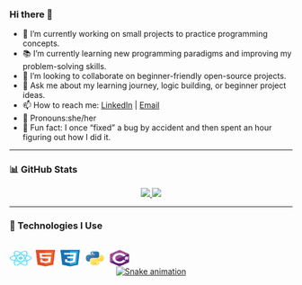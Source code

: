 ### Hi there 👋

- 🌱 I’m currently working on small projects to practice programming concepts.
- 📚 I’m currently learning new programming paradigms and improving my problem-solving skills.
- 🤝 I’m looking to collaborate on beginner-friendly open-source projects.
- 💬 Ask me about my learning journey, logic building, or beginner project ideas.
- 📫 How to reach me: [LinkedIn](https://www.linkedin.com/in/joyce-cabral-8b9058331/) | [Email](joycemayara.cabral@email.com)
- 🌟 Pronouns:she/her
- 🎉 Fun fact: I once “fixed” a bug by accident and then spent an hour figuring out how I did it.

---

### 📊 GitHub Stats

<div align="center">
  <a href="https://github.com/JoyceCabral-cloud">
    <img height="180em" src="https://github-readme-stats.vercel.app/api?username=JoyceCabral-cloud&show_icons=true&theme=dracula&include_all_commits=true&count_private=true"/>
    <img height="180em" src="https://github-readme-stats.vercel.app/api/top-langs/?username=JoyceCabral-cloud&layout=compact&langs_count=16&theme=dracula"/>
  </a>
</div>

---

### 🚀 Technologies I Use

<div style="display: inline_block"><br>
 
  <img align="center" alt="SQL" height="30" width="40" src="https://raw.githubusercontent.com/devicons/devicon/master/icons/react/react-original.svg">
  <img align="center" alt="HTML" height="30" width="40" src="https://raw.githubusercontent.com/devicons/devicon/master/icons/html5/html5-original.svg">
  <img align="center" alt="CSS" height="30" width="40" src="https://raw.githubusercontent.com/devicons/devicon/master/icons/css3/css3-original.svg">
  <img align="center" alt="Python" height="30" width="40" src="https://raw.githubusercontent.com/devicons/devicon/master/icons/python/python-original.svg">
  <img align="center" alt="Csharp" height="30" width="40" src="https://raw.githubusercontent.com/devicons/devicon/master/icons/csharp/csharp-original.svg">
</div>

<div align="center">
  <a href="https://github.com/JoyceCabral-cloud">
    <img src="https://github.com/JoyceCabral-cloud/JoyceCabral-cloud/blob/output/github-contribution-grid-snake.svg" alt="Snake animation">
  </a>
</div>


